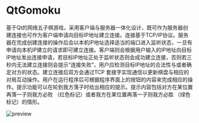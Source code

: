 # QtGomoku

基于Qt的网络五子棋游戏，采用客户端与服务器一体化设计，既可作为服务器创建连接也可作为客户端申请向目标IP地址建立连接。连接基于TCP/IP协议。服务器在完成创建连接的操作后会以本机IP地址选择适当的端口进入监听状态，一旦有申请向本机IP建立的请求即可建立连接。客户端则会根据用户输入的IP地址向目标IP地址发出连接申请，若目标IP地址正处于监听状态则会成功建立连接，否则若三秒内无法建立连接则会提示“连接失败“，用户应检测目标IP地址的合法性与或者确定对方的状态。建立连接后双方会通过TCP 套接字实现通信以更新棋盘与相应的对局互动操作。用户在运行程序后可根据程序界面上的按钮的内容来完成相应的操作。提示功能可以在轮到我方落子时给出相应的提示。提示内容包括对方在某位置再落一子则我方必败 （红色标记）或者我方在某位置再落一子则我方必胜 （绿色标记）的情形。

![preview](https://github.com/ZebornDuan/NetworkProgramming/blob/master/chatting/server/download/3.png)